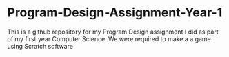 # Program-Design-Assignment-Year-1
This is a github repository for my Program Design assignment I did as part of my first year Computer Science. We were required to make a a game using Scratch software

